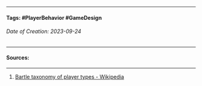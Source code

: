 __________________________________________________________________________
#### **Tags:** #PlayerBehavior #GameDesign 
###### *Date of Creation: 2023-09-24*
__________________________________________________________________________


#### Sources:
__________________________________________________________________________
1. [Bartle taxonomy of player types - Wikipedia](https://en.wikipedia.org/wiki/Bartle_taxonomy_of_player_types)